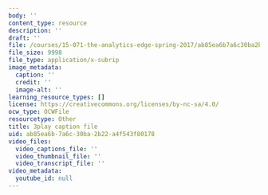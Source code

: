```yaml
---
body: ''
content_type: resource
description: ''
draft: ''
file: /courses/15-071-the-analytics-edge-spring-2017/ab85ea6b7a6c30ba2b22a4f543f80178_cT3KA-QLEI0.srt
file_size: 9998
file_type: application/x-subrip
image_metadata:
  caption: ''
  credit: ''
  image-alt: ''
learning_resource_types: []
license: https://creativecommons.org/licenses/by-nc-sa/4.0/
ocw_type: OCWFile
resourcetype: Other
title: 3play caption file
uid: ab85ea6b-7a6c-30ba-2b22-a4f543f80178
video_files:
  video_captions_file: ''
  video_thumbnail_file: ''
  video_transcript_file: ''
video_metadata:
  youtube_id: null
---
```

